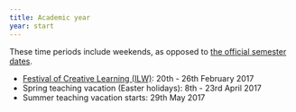 ```yaml
---
title: Academic year
year: start
---
```


These time periods include weekends, as opposed to [the official semester dates](http://www.ed.ac.uk/semester-dates/201617).

* [Festival of Creative Learning (ILW)](http://www.ed.ac.uk/students/academic-life/innovative-learning): 20th - 26th February 2017
* Spring teaching vacation (Easter holidays): 8th - 23rd April 2017
* Summer teaching vacation starts: 29th May 2017
